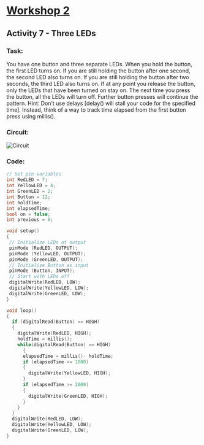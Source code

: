 # [Workshop 2](https://Snowflower2020.github.io/BMES/Workshops/Workshop2)

## Activity 7 - Three LEDs

### Task:
You have one button and three separate LEDs. When you hold the button, the first LED turns on. If you are still holding the button after one second, the second LED also turns on. If you are still holding the button after two seconds, the third LED also turns on. If at any point you release the button, only the LEDs that have been turned on stay on. The next time you press the button, all the LEDs will turn off. Further button presses will continue the pattern.
Hint: Don’t use delays [delay() will stall your code for the specified time]. Instead, think of a way to track time elapsed from the first button press using millis().
### Circuit:
![Circuit](https://Snowflower2020.github.io/BMES/Workshops/Workshop2/Activity7/W2A7.png)
### Code: 

```c++
// Set pin variables 
int RedLED = 7; 
int YellowLED = 4; 
int GreenLED = 2; 
int Button = 12; 
int holdTime;
int elapsedTime;
bool on = false;
int previous = 0;

void setup() 
{  
 // Initialize LEDs at output
 pinMode (RedLED, OUTPUT); 
 pinMode (YellowLED, OUTPUT); 
 pinMode (GreenLED, OUTPUT); 	
 // Initialize Button as input
 pinMode (Button, INPUT);
 // Start with LEDs off 
 digitalWrite(RedLED, LOW);
 digitalWrite(YellowLED, LOW);
 digitalWrite(GreenLED, LOW);
}

void loop() 
{
  if (digitalRead(Button) == HIGH)
  {
    digitalWrite(RedLED, HIGH);
    holdTime = millis();
    while(digitalRead(Button) == HIGH)
      {
      elapsedTime = millis()- holdTime;
      if (elapsedTime >= 1000)
      {
        digitalWrite(YellowLED, HIGH);
      }
      if (elapsedTime >= 2000)
      {
        digitalWrite(GreenLED, HIGH);
      }
    }
  }
  digitalWrite(RedLED, LOW);
  digitalWrite(YellowLED, LOW);
  digitalWrite(GreenLED, LOW);
}
```
